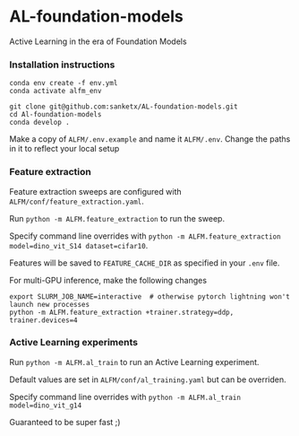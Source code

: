# AL-foundation-models
Active Learning in the era of Foundation Models

### Installation instructions
```
conda env create -f env.yml
conda activate alfm_env

git clone git@github.com:sanketx/AL-foundation-models.git
cd Al-foundation-models
conda develop .
```

Make a copy of `ALFM/.env.example` and name it `ALFM/.env`. Change the paths in it to reflect your local setup

### Feature extraction
Feature extraction sweeps are configured with `ALFM/conf/feature_extraction.yaml`.

Run `python -m ALFM.feature_extraction` to run the sweep. 

Specify command line overrides with `python -m ALFM.feature_extraction model=dino_vit_S14 dataset=cifar10`.

Features will be saved to `FEATURE_CACHE_DIR` as specified in your `.env` file.

For multi-GPU inference, make the following changes
```
export SLURM_JOB_NAME=interactive  # otherwise pytorch lightning won't launch new processes
python -m ALFM.feature_extraction +trainer.strategy=ddp, trainer.devices=4
```

### Active Learning experiments

Run `python -m ALFM.al_train` to run an Active Learning experiment. 

Default values are set in `ALFM/conf/al_training.yaml` but can be overriden.

Specify command line overrides with `python -m ALFM.al_train model=dino_vit_g14`

Guaranteed to be super fast ;)